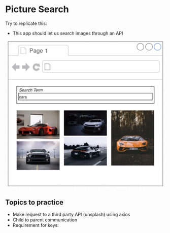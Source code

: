 # Picture Search

Try to replicate this:
- This app should let us search images through an API

<img src="./draft.png" alt="Alt text" title="Optional title">


## Topics to practice
- Make request to a third party API (unsplash) using axios
- Child to parent communication
- Requirement for keys: 

